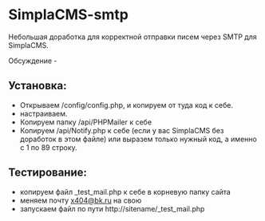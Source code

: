 # SimplaCMS-smtp

Небольшая доработка для корректной отправки писем через SMTP для SimplaCMS.

Обсуждение - 

## Установка:
* Открываем /config/config.php, и копируем от туда код к себе. 
* настраиваем.
* Копируем папку /api/PHPMailer к себе
* Копируем /api/Notify.php к себе (если у вас SimplaCMS без доработок в этом файле) или выразем только нужный код, а именно c 1 по 89 строку.


## Тестирование:
* копируем файл _test_mail.php к себе в корневую папку сайта
* меняем почту x404@bk.ru на свою
* запускаем файл по пути http://sitename/_test_mail.php
